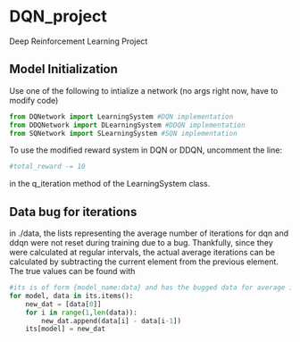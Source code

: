 # DQN_project
Deep Reinforcement Learning Project

## Model Initialization
Use one of the following to intialize a network (no args right now, have to modify code)
```python
from DQNetwork import LearningSystem #DQN implementation
from DDQNetwork import DLearningSystem #DDQN implementation
from SQNetwork import SLearningSystem #SQN implementation
```

To use the modified reward system in DQN or DDQN, uncomment the line:
```python
#total_reward -= 10
```
in the q_iteration method of the LearningSystem class.

## Data bug for iterations
in ./data, the lists representing the average number of iterations for dqn and ddqn were not reset during training due to a bug.  Thankfully, since they were
calculated at regular intervals, the actual average iterations can be calculated by subtracting the current element from the previous element. The true values can be found with

```python
#its is of form {model_name:data} and has the bugged data for average iterations
for model, data in its.items():
    new_dat = [data[0]]
    for i in range(1,len(data)):
        new_dat.append(data[i] - data[i-1])
    its[model] = new_dat
```
